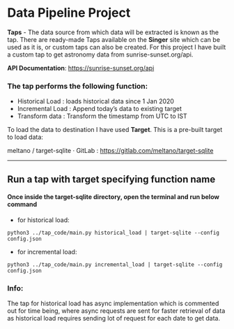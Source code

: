 # Data Pipeline Project

**Taps** - The data source from which data will be extracted is known as the tap. There are ready-made Taps available on the **Singer** site which can be used as it is, or custom taps can also be created. For this project I have built a custom tap to get astronomy data from sunrise-sunset.org/api. 

**API Documentation**: https://sunrise-sunset.org/api

### The tap performs the following function:
- Historical Load : loads historical data since 1 Jan 2020
- Incremental Load : Append today’s data to existing target
- Transform data : Transform the timestamp from UTC to IST 

To load the data to destination I have used **Target**. This is a pre-built target to load data:

meltano / target-sqlite · GitLab : https://gitlab.com/meltano/target-sqlite


___
## Run a tap with target specifying function name

#### Once inside the target-sqlite directory, open the terminal and run below command
- for historical load:
```
python3 ../tap_code/main.py historical_load | target-sqlite --config config.json
```
  - for incremental load:
```
python3 ../tap_code/main.py incremental_load | target-sqlite --config config.json
```

### Info:
The tap for historical load has async implementation which is commented out for time being, where async requests are sent for faster retrieval of data as historical load requires sending lot of request for each date to get data.

